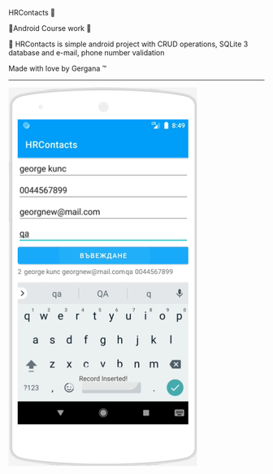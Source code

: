HRContacts :robot: <br>

📌Android Course work 📌 <br>

📌 HRContacts is simple android project with CRUD operations, SQLite 3 database and e-mail, phone number validation <br>

Made with love by Gergana ™ <br>

-----------------------------------------------------------------------------------------------------------------------------------------------------------------------------

![alt text](https://github.com/Geritychina/HRContacts/blob/master/insert%20record.png)


